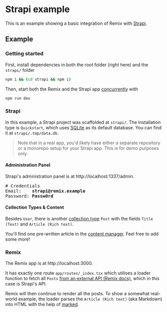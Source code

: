 # Strapi example

This is an example showing a basic integration of Remix with [Strapi](https://strapi.io).

## Example

### Getting started

First, install dependencies in both the root folder (right here) and the `strapi/` folder

```bash
npm i && (cd strapi && npm i)
```

Then, start both the Remix and the Strapi app [concurrently](https://github.com/open-cli-tools/concurrently) with

```bash
npm run dev
```

### Strapi

In this example, a Strapi project was scaffolded at `strapi/`. The installation type is `Quickstart`, which uses [SQLite](https://www.sqlite.org/index.html) as its default database. You can find it at `strapi/.tmp/data.db`.

> Note that in a real app, you'd likely have either a separate repository or a monorepo setup for your Strapi app. This is for demo purposes only.

#### Administration Panel

Strapi's administration panel is at http://localhost:1337/admin.

<pre>
# Credentials
Email:    <strong>strapi@remix.example</strong>
Password: <strong>Passw0rd</strong>
</pre>

#### Collection Types & Content

Besides `User`, there is another [collection type](https://docs.strapi.io/user-docs/latest/content-manager/introduction-to-content-manager.html#collection-types) `Post` with the fields `Title (Text)` and `Article (Rich text)`.

You'll find one pre-written article in the [content manager](https://docs.strapi.io/user-docs/latest/content-manager/writing-content.html#filling-up-fields). Feel free to add some more!

### Remix

The Remix app is at http://localhost:3000.

It has exactly one route `app/routes/_index.tsx` which utilises a loader function to fetch all `Posts` [from an external API (Remix docs)](https://remix.run/guides/data-loading#external-apis), which in this case is Strapi's API.

Remix will then continue to render all the posts. To show a somewhat real-world example, the loader parses the `Article (Rich text)` (aka Markdown) into HTML with the help of [marked](https://github.com/markedjs/marked).
